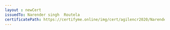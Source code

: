 ```yaml
--- 
layout : newCert 
issuedTo: Narender singh  Routela 
certificatePath: https://certifyme.online/img/cert/agilencr2020/NarendersinghRoutela_1119e.png
--- 
```


